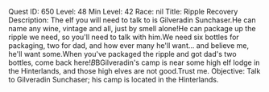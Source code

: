 Quest ID: 650
Level: 48
Min Level: 42
Race: nil
Title: Ripple Recovery
Description: The elf you will need to talk to is Gilveradin Sunchaser.He can name any wine, vintage and all, just by smell alone!He can package up the ripple we need, so you'll need to talk with him.We need six bottles for packaging, two for dad, and how ever many he'll want... and believe me, he'll want some.When you've packaged the ripple and got dad's two bottles, come back here!$B$BGilveradin's camp is near some high elf lodge in the Hinterlands, and those high elves are not good.Trust me.
Objective: Talk to Gilveradin Sunchaser; his camp is located in the Hinterlands.
